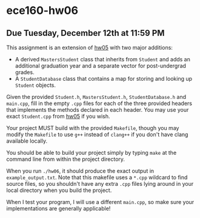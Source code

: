 # ece160-hw06
## Due Tuesday, December 12th at 11:59 PM

This assignment is an extension of [hw05](https://github.com/cooper-ece160/ece160-hw05) with two major additions: 
  * A derived `MastersStudent` class that inherits from `Student` and adds an additional graduation year and a separate vector for post-undergrad grades.
  * A `StudentDatabase` class that contains a map for storing and looking up `Student` objects.

Given the provided `Student.h`, `MastersStudent.h`, `StudentDatabase.h` and `main.cpp`, fill in the empty `.cpp` files for each of the three provided headers that implements the methods declared in each header. You may use your exact `Student.cpp` from [hw05](https://github.com/cooper-ece160/ece160-hw05) if you wish. 


Your project MUST build with the provided `Makefile`, though you may modify the `Makefile` to use
`g++` instead of `clang++` if you don't have clang available locally. 

You should be able to build your project simply by typing `make` at the command line from within the project directory.

When you run `./hw06`, it should produce the exact output in `example_output.txt`. Note that this makefile uses a `*.cpp` wildcard to find source files, so you shouldn't have any extra `.cpp` files lying around in your local directory when you build the project. 

When I test your program, I will use a different `main.cpp`, so make sure your implementations are generally applicable!


